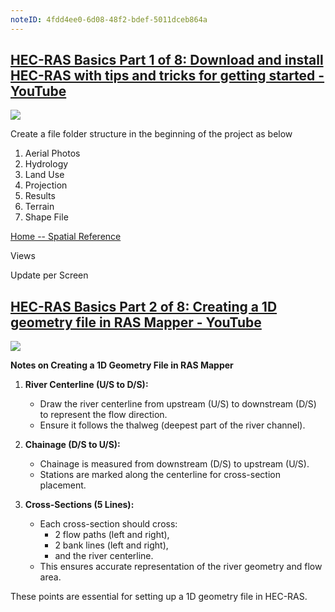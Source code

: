 ```yaml
---
noteID: 4fdd4ee0-6d08-48f2-bdef-5011dceb864a
---
```

## [HEC-RAS Basics Part 1 of 8: Download and install HEC-RAS with tips and tricks for getting started - YouTube](https://www.youtube.com/watch?v=BUjF_MGcxYQ)

![](https://www.youtube.com/watch?v=BUjF_MGcxYQ)


Create a file folder structure in the beginning of the project as below
1. Aerial Photos
2. Hydrology
3. Land Use
4. Projection
5. Results
6. Terrain
7. Shape File

[Home -- Spatial Reference](https://spatialreference.org/)

Views

Update per Screen

## [HEC-RAS Basics Part 2 of 8: Creating a 1D geometry file in RAS Mapper - YouTube](https://www.youtube.com/watch?v=xzg0V7RTdok)

![](https://youtu.be/xzg0V7RTdok?si=IQV5PU4PW9ZqJAkY)

**Notes on Creating a 1D Geometry File in RAS Mapper**

1. **River Centerline (U/S to D/S):**
    - Draw the river centerline from upstream (U/S) to downstream (D/S) to represent the flow direction.
    - Ensure it follows the thalweg (deepest part of the river channel).

2. **Chainage (D/S to U/S):**
    - Chainage is measured from downstream (D/S) to upstream (U/S).
    - Stations are marked along the centerline for cross-section placement.

3. **Cross-Sections (5 Lines):**
    - Each cross-section should cross:
        - 2 flow paths (left and right),
        - 2 bank lines (left and right),
        - and the river centerline.
    - This ensures accurate representation of the river geometry and flow area.

These points are essential for setting up a 1D geometry file in HEC-RAS.